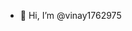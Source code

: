 - 👋 Hi, I’m @vinay1762975

<!---
vinay1762975/vinay1762975 is a ✨ special ✨ repository because its `README.md` (this file) appears on your GitHub profile.
You can click the Preview link to take a look at your changes.
--->
